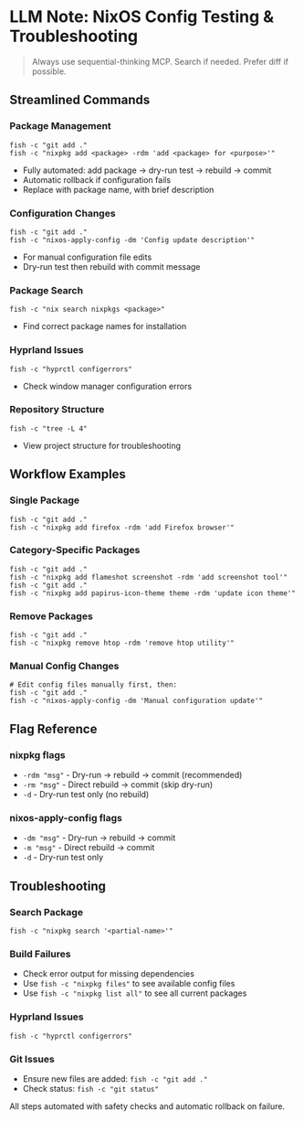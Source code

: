 # LLM Note: NixOS Config Testing & Troubleshooting

> Always use sequential-thinking MCP. Search if needed. Prefer diff if possible.

## Streamlined Commands

### Package Management
```
fish -c "git add ."
fish -c "nixpkg add <package> -rdm 'add <package> for <purpose>'"
```
- Fully automated: add package → dry-run test → rebuild → commit
- Automatic rollback if configuration fails
- Replace <package> with package name, <purpose> with brief description

### Configuration Changes
```
fish -c "git add ."
fish -c "nixos-apply-config -dm 'Config update description'"
```
- For manual configuration file edits
- Dry-run test then rebuild with commit message

### Package Search
```
fish -c "nix search nixpkgs <package>"
```
- Find correct package names for installation

### Hyprland Issues
```
fish -c "hyprctl configerrors"
```
- Check window manager configuration errors

### Repository Structure
```
fish -c "tree -L 4"
```
- View project structure for troubleshooting

## Workflow Examples

### Single Package
```
fish -c "git add ."
fish -c "nixpkg add firefox -rdm 'add Firefox browser'"
```

### Category-Specific Packages
```
fish -c "git add ."
fish -c "nixpkg add flameshot screenshot -rdm 'add screenshot tool'"
fish -c "git add ."
fish -c "nixpkg add papirus-icon-theme theme -rdm 'update icon theme'"
```

### Remove Packages
```
fish -c "git add ."
fish -c "nixpkg remove htop -rdm 'remove htop utility'"
```

### Manual Config Changes
```
# Edit config files manually first, then:
fish -c "git add ."
fish -c "nixos-apply-config -dm 'Manual configuration update'"
```

## Flag Reference

### nixpkg flags
- `-rdm "msg"` - Dry-run → rebuild → commit (recommended)
- `-rm "msg"` - Direct rebuild → commit (skip dry-run)
- `-d` - Dry-run test only (no rebuild)

### nixos-apply-config flags
- `-dm "msg"` - Dry-run → rebuild → commit
- `-m "msg"` - Direct rebuild → commit
- `-d` - Dry-run test only

## Troubleshooting

### Search Package
```
fish -c "nixpkg search '<partial-name>'"
```

### Build Failures
- Check error output for missing dependencies
- Use `fish -c "nixpkg files"` to see available config files
- Use `fish -c "nixpkg list all"` to see all current packages

### Hyprland Issues
```
fish -c "hyprctl configerrors"
```

### Git Issues
- Ensure new files are added: `fish -c "git add ."`
- Check status: `fish -c "git status"`

All steps automated with safety checks and automatic rollback on failure.
